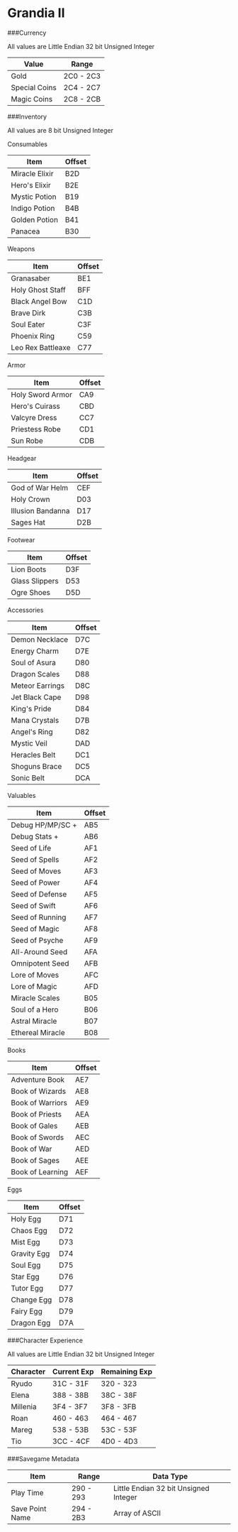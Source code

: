 # Grandia II

###Currency 

All values are Little Endian 32 bit Unsigned Integer

| Value         | Range     |
|---------------|-----------|
| Gold          | 2C0 - 2C3 |
| Special Coins | 2C4 - 2C7 |
| Magic Coins   | 2C8 - 2CB |

###Inventory

All values are 8 bit Unsigned Integer

Consumables

| Item           | Offset |
|----------------|--------|
| Miracle Elixir | B2D    |
| Hero's Elixir  | B2E    |
| Mystic Potion  | B19    |
| Indigo Potion  | B4B    |
| Golden Potion  | B41    |
| Panacea        | B30    |

Weapons

| Item              | Offset |
|-------------------|--------|
| Granasaber        | BE1    |
| Holy Ghost Staff  | BFF    |
| Black Angel Bow   | C1D    |
| Brave Dirk        | C3B    |
| Soul Eater        | C3F    |
| Phoenix Ring      | C59    |
| Leo Rex Battleaxe | C77    |

Armor

| Item             | Offset |
|------------------|--------|
| Holy Sword Armor | CA9    |
| Hero's Cuirass   | CBD    |
| Valcyre Dress    | CC7    |
| Priestess Robe   | CD1    |
| Sun Robe         | CDB    |

Headgear

| Item              | Offset |
|-------------------|--------|
| God of War Helm   | CEF    |
| Holy Crown        | D03    |
| Illusion Bandanna | D17    |
| Sages Hat         | D2B    |

Footwear

| Item           | Offset |
|----------------|--------|
| Lion Boots     | D3F    |
| Glass Slippers | D53    |
| Ogre Shoes     | D5D    |

Accessories

| Item            | Offset |
|-----------------|--------|
| Demon Necklace  | D7C    |
| Energy Charm    | D7E    |
| Soul of Asura   | D80    |
| Dragon Scales   | D88    |
| Meteor Earrings | D8C    |
| Jet Black Cape  | D98    |
| King's Pride    | D84    |
| Mana Crystals   | D7B    |
| Angel's Ring    | D82    |
| Mystic Veil     | DAD    |
| Heracles Belt   | DC1    |
| Shoguns Brace   | DC5    |
| Sonic Belt      | DCA    |

Valuables

| Item             | Offset |
|------------------|--------|
| Debug HP/MP/SC + | AB5    |
| Debug Stats +    | AB6    |
| Seed of Life     | AF1    |
| Seed of Spells   | AF2    |
| Seed of Moves    | AF3    |
| Seed of Power    | AF4    |
| Seed of Defense  | AF5    |
| Seed of Swift    | AF6    |
| Seed of Running  | AF7    |
| Seed of Magic    | AF8    |
| Seed of Psyche   | AF9    |
| All-Around Seed  | AFA    |
| Omnipotent Seed  | AFB    |
| Lore of Moves    | AFC    |
| Lore of Magic    | AFD    |
| Miracle Scales   | B05    |
| Soul of a Hero   | B06    |
| Astral Miracle   | B07    |
| Ethereal Miracle | B08    |

Books

| Item             | Offset |
|------------------|--------|
| Adventure Book   | AE7    |
| Book of Wizards  | AE8    |
| Book of Warriors | AE9    |
| Book of Priests  | AEA    |
| Book of Gales    | AEB    |
| Book of Swords   | AEC    |
| Book of War      | AED    |
| Book of Sages    | AEE    |
| Book of Learning | AEF    |

Eggs

| Item        | Offset |
|-------------|--------|
| Holy Egg    | D71    |
| Chaos Egg   | D72    |
| Mist Egg    | D73    |
| Gravity Egg | D74    |
| Soul Egg    | D75    |
| Star Egg    | D76    |
| Tutor Egg   | D77    |
| Change Egg  | D78    |
| Fairy Egg   | D79    |
| Dragon Egg  | D7A    |

###Character Experience

All values are Little Endian 32 bit Unsigned Integer

| Character | Current Exp | Remaining Exp |
|-----------|-------------|---------------|
| Ryudo     | 31C - 31F   | 320 - 323     |
| Elena     | 388 - 38B   | 38C - 38F     |
| Millenia  | 3F4 - 3F7   | 3F8 - 3FB     |
| Roan      | 460 - 463   | 464 - 467     |
| Mareg     | 538 - 53B   | 53C - 53F     |
| Tio       | 3CC - 4CF   | 4D0 - 4D3     |

###Savegame Metadata

| Item            | Range     | Data Type                             |
|-----------------|-----------|---------------------------------------|
| Play Time       | 290 - 293 | Little Endian 32 bit Unsigned Integer |
| Save Point Name | 294 - 2B3 | Array of ASCII                        |
